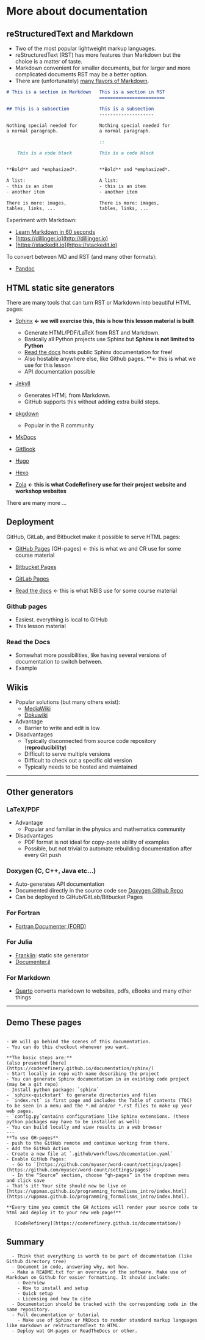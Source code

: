 # More about documentation

## reStructuredText and Markdown

- Two of the most popular lightweight markup languages.
- reStructuredText (RST) has more features than Markdown but the choice is a matter of taste.
- Markdown convenient for smaller documents,
  but for larger and more complicated documents RST may be a better option.
- There are (unfortunately) [many flavors of Markdown](https://github.com/jgm/CommonMark/wiki/Markdown-Flavors).

```markdown
# This is a section in Markdown   This is a section in RST
                                  ========================

## This is a subsection           This is a subsection
                                  --------------------

Nothing special needed for        Nothing special needed for
a normal paragraph.               a normal paragraph.

                                  ::

    This is a code block          This is a code block


**Bold** and *emphasized*.        **Bold** and *emphasized*.

A list:                           A list:
- this is an item                 - this is an item
- another item                    - another item

There is more: images,            There is more: images,
tables, links, ...                tables, links, ...
```
   
Experiment with Markdown:
- [Learn Markdown in 60 seconds](http://commonmark.org/help/)
- [https://dillinger.io](http://dillinger.io)
- [https://stackedit.io](https://stackedit.io)

To convert between MD and RST (and many other formats):
- [Pandoc](https://pandoc.org/)

## HTML static site generators

   There are many tools that can turn RST or Markdown into beautiful HTML pages:

- [Sphinx](http://sphinx-doc.org) **← we will exercise this, this is how this lesson material is built**
  - Generate HTML/PDF/LaTeX from RST and Markdown.
  - Basically all Python projects use Sphinx but **Sphinx is not limited to Python**
  - [Read the docs](http://readthedocs.org)
    hosts public Sphinx documentation for free!
  - Also hostable anywhere else, like Github pages. **← this is what we use for this lesson 
  - API documentation possible

- [Jekyll](https://jekyllrb.com)
  - Generates HTML from Markdown.
  - GitHub supports this without adding extra build steps.

- [pkgdown](https://pkgdown.r-lib.org/)
  - Popular in the R community

- [MkDocs](https://www.mkdocs.org/)
- [GitBook](https://www.gitbook.com/)
- [Hugo](https://gohugo.io)
- [Hexo](https://hexo.io)
- [Zola](https://www.getzola.org/) **← this is what CodeRefinery use for their project website and workshop websites**

There are many more ...

## Deployment
                                        
GitHub, GitLab, and Bitbucket make it possible to serve HTML pages:
- [GitHub Pages](https://pages.github.com) (GH-pages) ← this is what we and CR use for some course material

- [Bitbucket Pages](https://appfire.atlassian.net/wiki/spaces/PAGE/overview?homepageId=151420930)
- [GitLab Pages](https://pages.gitlab.io)
- [Read the docs](http://readthedocs.org) ← this is what NBIS use for some course material

### Github pages
- Easiest. everything is local to GitHub
- This lesson material

### Read the Docs
- Somewhat more possibilities, like having several versions of documentation to switch between.
- Example
                                      
## Wikis

- Popular solutions (but many others exist):
  - [MediaWiki](https://www.mediawiki.org)
  - [Dokuwiki](https://www.dokuwiki.org)
- Advantage
  - Barrier to write and edit is low
- Disadvantages
  - Typically disconnected from source code repository (**reproducibility**)
  - Difficult to serve multiple versions
  - Difficult to check out a specific old version
  - Typically needs to be hosted and maintained

---

## Other generators
### LaTeX/PDF
- Advantage
  - Popular and familiar in the physics and mathematics community
- Disadvantages
  - PDF format is not ideal for copy-paste ability of examples
  - Possible, but not trivial to automate rebuilding documentation after every Git push

### Doxygen (C, C++, Java etc...)
- Auto-generates API documentation
- Documented directly in the source code
  see [Doxygen Github Repo](https://github.com/doxygen/doxygen)
- Can be deployed to GiHub/GitLab/Bitbucket Pages

### For Fortran 
- [Fortran Documenter (FORD)](https://github.com/Fortran-FOSS-Programmers/ford)

### For Julia
- [Franklin](https://franklinjl.org/): static site generator
- [Documenter.jl](https://juliadocs.github.io/Documenter.jl/stable/)

### For Markdown
- [Quarto](https://quarto.org/) converts markdown to websites, pdfs, eBooks and many other things

---

## Demo These pages
``````{challenge} Demo: Git repo -  Sphinx - GitHub - GitHub Actions - GH-pages
                                        
- We will go behind the scenes of this documentation.
- You can do this checkout whenever you want.

**The basic steps are:**
(also presented [here](https://coderefinery.github.io/documentation/sphinx/)               
- Start locally in repo with name describing the project
- You can generate Sphinx documentation in an existing code project (may be a git repo)
- Install python package: `sphinx`
- `sphinx-quickstart` to generate directories and files
- `index.rst` is first page and includes the Table of contents (TOC) to be seen in a menu and the *.md and/or *.rst files to make up your web pages.
- `config.py`contains configurations like Sphinx extensions. (these python packages may have to be installed as well)
- You can build locally and view results in a web browser
---
**To use GH-pages**
- push to the GitHub remote and continue working from there.
- Add the GitHub Action
- Create a new file at `.github/workflows/documentation.yaml`
- Enable GitHub Pages:
  - Go to `[https://github.com/myuser/word-count/settings/pages](https://github.com/myuser/word-count/settings/pages)` 
  - In the “Source” section, choose “gh-pages” in the dropdown menu and click save 
- That’s it! Your site should now be live on [https://uppmax.github.io/programming_formalisms_intro/index.html](https://uppmax.github.io/programming_formalisms_intro/index.html).
   
**Every time you commit the GH Actions will render your source code to html and deploy it to your new web page!**
``````
   

````{Admonition} Read more
   [CodeRefinery](https://coderefinery.github.io/documentation/)
````

## Summary

````{Keypoints}
  - Think that everything is worth to be part of documentation (like Github directory tree)
  - Document in code, answering why, not how.
  - Make a README.txt for an overview of the software. Make use of Markdown on Github for easier formatting. It should include:
    - Overview
    - How to install and setup
    - Quick setup
    - Licensing and how to cite
  - Documentation should be tracked with the corresponding code in the same repository.
  - Full documentation or tutorial
    - Make use of Sphinx or MkDocs to render standard markup languages like markdown or reStructuredText to HTML.
  - Deploy wat GH-pages or ReadTheDocs or other.
    
```` 
